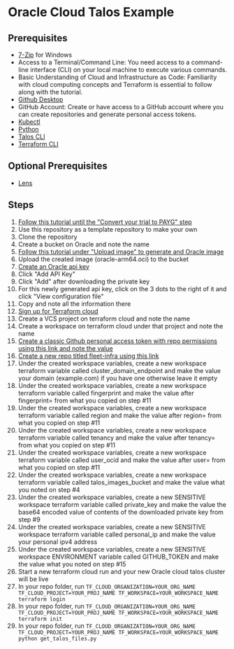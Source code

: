 # Oracle Cloud Talos Example

## Prerequisites

- [7-Zip](https://www.7-zip.org/download.html) for Windows
- Access to a Terminal/Command Line: You need access to a command-line interface (CLI) on your local machine to execute various commands.
- Basic Understanding of Cloud and Infrastructure as Code: Familiarity with cloud computing concepts and Terraform is essential to follow along with the tutorial.
- [Github Desktop](https://github.com/apps/desktop)
- GitHub Account: Create or have access to a GitHub account where you can create repositories and generate personal access tokens.
- [Kubectl](https://kubernetes.io/docs/tasks/tools)
- [Python](https://www.python.org/downloads)
- [Talos CLI](https://www.talos.dev/latest/talos-guides/install/talosctl)
- [Terraform CLI](https://developer.hashicorp.com/terraform/install)

## Optional Prerequisites

- [Lens](https://k8slens.dev/download)

## Steps

1. [Follow this tutorial until the "Convert your trial to PAYG" step](https://mattscott.cloud/kubernetes-on-oracle-cloud-for-free)
2. Use this repository as a template repository to make your own
3. Clone the repository
4. Create a bucket on Oracle and note the name
5. [Follow this tutorial under "Upload image" to generate and Oracle image](https://www.talos.dev/v1.7/talos-guides/install/cloud-platforms/oracle/#upload-image)
6. Upload the created image (oracle-arm64.oci) to the bucket
7. [Create an Oracle api key](https://cloud.oracle.com/identity/domains/my-profile/api-keys)
8. Click "Add API Key"
9. Click "Add" after downloading the private key
10. For this newly generated api key, click on the 3 dots to the right of it and click "View configuration file"
11. Copy and note all the information there
12. [Sign up for Terraform cloud](https://app.terraform.io)
13. Create a VCS project on terraform cloud and note the name
14. Create a workspace on terraform cloud under that project and note the name
15. [Create a classic Github personal access token with repo permissions using this link and note the value](https://github.com/settings/tokens/new)
16. [Create a new repo titled fleet-infra using this link](https://github.com/new?template_name=oracle-talos-flux-example&template_owner=kanya-approve&name=fleet-infra)
17. Under the created workspace variables, create a new workspace terraform variable called cluster_domain_endpoint and make the value your domain (example.com) if you have one otherwise leave it empty
18. Under the created workspace variables, create a new workspace terraform variable called fingerprint and make the value after fingerprint= from what you copied on step #11
19. Under the created workspace variables, create a new workspace terraform variable called region and make the value after region= from what you copied on step #11
20. Under the created workspace variables, create a new workspace terraform variable called tenancy and make the value after tenancy= from what you copied on step #11
21. Under the created workspace variables, create a new workspace terraform variable called user_ocid and make the value after user= from what you copied on step #11
22. Under the created workspace variables, create a new workspace terraform variable called talos_images_bucket and make the value what you noted on step #4
23. Under the created workspace variables, create a new SENSITIVE workspace terraform variable called private_key and make the value the base64 encoded value of contents of the downloaded private key from step #9
24. Under the created workspace variables, create a new SENSITIVE workspace terraform variable called personal_ip and make the value your personal ipv4 address
25. Under the created workspace variables, create a new SENSITIVE workspace ENVIRONMENT variable called GITHUB_TOKEN and make the value what you noted on step #15
26. Start a new terraform cloud run and your new Oracle cloud talos cluster will be live
27. In your repo folder, run
```TF_CLOUD_ORGANIZATION=YOUR_ORG_NAME TF_CLOUD_PROJECT=YOUR_PROJ_NAME TF_WORKSPACE=YOUR_WORKSPACE_NAME terraform login```
28. In your repo folder, run
```TF_CLOUD_ORGANIZATION=YOUR_ORG_NAME TF_CLOUD_PROJECT=YOUR_PROJ_NAME TF_WORKSPACE=YOUR_WORKSPACE_NAME terraform init```
29. In your repo folder, run
```TF_CLOUD_ORGANIZATION=YOUR_ORG_NAME TF_CLOUD_PROJECT=YOUR_PROJ_NAME TF_WORKSPACE=YOUR_WORKSPACE_NAME python get_talos_files.py```
